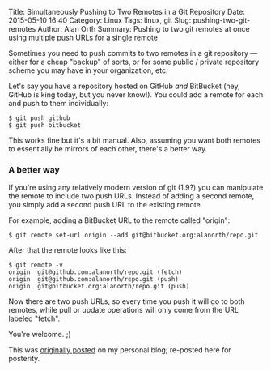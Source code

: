 Title: Simultaneously Pushing to Two Remotes in a Git Repository
Date: 2015-05-10 16:40
Category: Linux
Tags: linux, git
Slug: pushing-two-git-remotes
Author: Alan Orth
Summary: Pushing to two git remotes at once using multiple push URLs for a single remote

Sometimes you need to push commits to two remotes in a git repository — either for a cheap "backup" of sorts, or for some public / private repository scheme you may have in your organization, etc.

Let's say you have a repository hosted on GitHub *and* BitBucket (hey, GitHub is king today, but you never know!). You could add a remote for each and push to them individually:

    $ git push github
    $ git push bitbucket

This works fine but it's a bit manual. Also, assuming you want both remotes to essentially be mirrors of each other, there's a better way.

### A better way
If you're using any relatively modern version of git (1.9?) you can manipulate the remote to include two push URLs. Instead of adding a second remote, you simply add a second push URL to the existing remote.

For example, adding a BitBucket URL to the remote called "origin":

    $ git remote set-url origin --add git@bitbucket.org:alanorth/repo.git

After that the remote looks like this:

    $ git remote -v
    origin  git@github.com:alanorth/repo.git (fetch)
    origin  git@github.com:alanorth/repo.git (push)
    origin  git@bitbucket.org:alanorth/repo.git (push)

Now there are two push URLs, so every time you push it will go to both remotes, while pull or update operations will only come from the URL labeled "fetch".

You're welcome. ;)

This was [originally posted](https://mjanja.ch/2015/05/simultaneously-pushing-to-two-remotes-in-a-git-repository/) on my personal blog; re-posted here for posterity.
